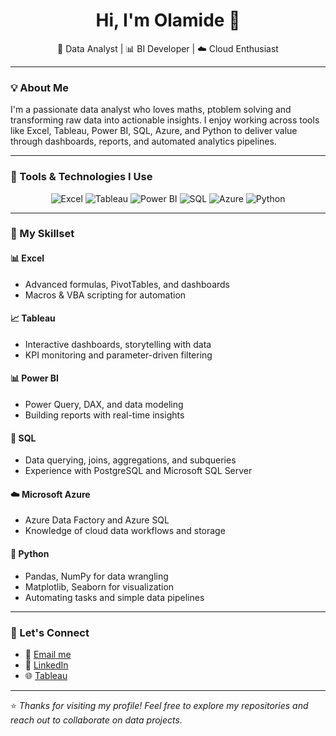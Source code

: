 <h1 align="center">Hi, I'm Olamide 👋</h1>

<p align="center">
  🎯 Data Analyst | 📊 BI Developer | ☁️ Cloud Enthusiast  
</p>

---

### 💡 About Me

I'm a passionate data analyst who loves maths, ptoblem solving and transforming raw data into actionable insights. I enjoy working across tools like Excel, Tableau, Power BI, SQL, Azure, and Python to deliver value through dashboards, reports, and automated analytics pipelines.

---

### 🔧 Tools & Technologies I Use

<p align="center">
  <img src="https://img.shields.io/badge/Excel-217346?style=for-the-badge&logo=microsoft-excel&logoColor=white" alt="Excel"/>
  <img src="https://img.shields.io/badge/Tableau-E97627?style=for-the-badge&logo=tableau&logoColor=white" alt="Tableau"/>
  <img src="https://img.shields.io/badge/Power%20BI-F2C811?style=for-the-badge&logo=power-bi&logoColor=black" alt="Power BI"/>
  <img src="https://img.shields.io/badge/SQL-025E8C?style=for-the-badge&logo=postgresql&logoColor=white" alt="SQL"/>
  <img src="https://img.shields.io/badge/Azure-0078D4?style=for-the-badge&logo=microsoft-azure&logoColor=white" alt="Azure"/>
  <img src="https://img.shields.io/badge/Python-3776AB?style=for-the-badge&logo=python&logoColor=white" alt="Python"/>
</p>

---

### 📘 My Skillset

#### 📊 Excel
- Advanced formulas, PivotTables, and dashboards
- Macros & VBA scripting for automation

#### 📈 Tableau
- Interactive dashboards, storytelling with data
- KPI monitoring and parameter-driven filtering

#### 📊 Power BI
- Power Query, DAX, and data modeling
- Building reports with real-time insights

#### 🧠 SQL
- Data querying, joins, aggregations, and subqueries
- Experience with PostgreSQL and Microsoft SQL Server

#### ☁️ Microsoft Azure
- Azure Data Factory and Azure SQL
- Knowledge of cloud data workflows and storage

#### 🐍 Python
- Pandas, NumPy for data wrangling
- Matplotlib, Seaborn for visualization
- Automating tasks and simple data pipelines

---

### 🚀 Let's Connect

- 📧 [Email me](mailto:olamidekthomas@yahoo.com)
- 💼 [LinkedIn](https://www.linkedin.com/in/olamidekt/)
- 🌐 [Tableau](https://public.tableau.com/app/profile/olamide.thomas/vizzes)

---

⭐ _Thanks for visiting my profile! Feel free to explore my repositories and reach out to collaborate on data projects._
